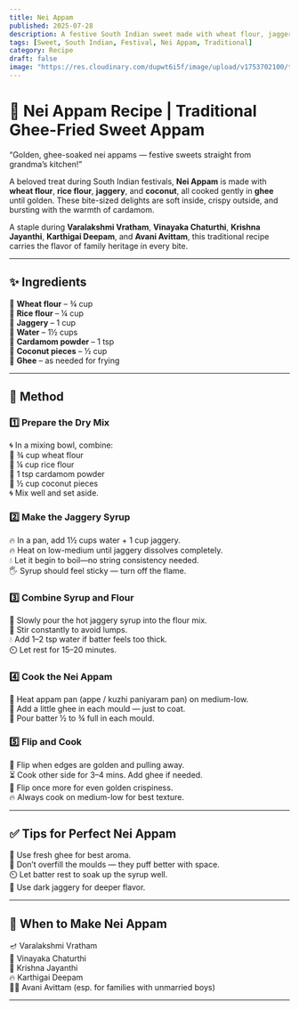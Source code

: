 ```yaml
---
title: Nei Appam  
published: 2025-07-28  
description: A festive South Indian sweet made with wheat flour, jaggery, coconut, and ghee. Soft inside, crisp outside — a timeless treat for special occasions.  
tags: [Sweet, South Indian, Festival, Nei Appam, Traditional]  
category: Recipe  
draft: false  
image: "https://res.cloudinary.com/dupwt6i5f/image/upload/v1753702100/traditional_nei_appam.jpg"  
---
```


# 🍯 Nei Appam Recipe | Traditional Ghee-Fried Sweet Appam

“Golden, ghee-soaked nei appams — festive sweets straight from grandma’s kitchen!”

A beloved treat during South Indian festivals, **Nei Appam** is made with **wheat flour**, **rice flour**, **jaggery**, and **coconut**, all cooked gently in **ghee** until golden. These bite-sized delights are soft inside, crispy outside, and bursting with the warmth of cardamom.

A staple during **Varalakshmi Vratham**, **Vinayaka Chaturthi**, **Krishna Jayanthi**, **Karthigai Deepam**, and **Avani Avittam**, this traditional recipe carries the flavor of family heritage in every bite.

---

## ✨ Ingredients

🔸 **Wheat flour** – ¾ cup  
🔸 **Rice flour** – ¼ cup  
🔸 **Jaggery** – 1 cup  
🔸 **Water** – 1½ cups  
🔸 **Cardamom powder** – 1 tsp  
🔸 **Coconut pieces** – ½ cup  
🔸 **Ghee** – as needed for frying  

---

## 🥣 Method

### 1️⃣ Prepare the Dry Mix  
🌀 In a mixing bowl, combine:  
🔹 ¾ cup wheat flour  
🔹 ¼ cup rice flour  
🔹 1 tsp cardamom powder  
🔹 ½ cup coconut pieces  
🌀 Mix well and set aside.

### 2️⃣ Make the Jaggery Syrup  
🔥 In a pan, add 1½ cups water + 1 cup jaggery.  
🔥 Heat on low-medium until jaggery dissolves completely.  
💧 Let it begin to boil—no string consistency needed.  
🖐️ Syrup should feel sticky — turn off the flame.

### 3️⃣ Combine Syrup and Flour  
🥄 Slowly pour the hot jaggery syrup into the flour mix.  
🔁 Stir constantly to avoid lumps.  
💧 Add 1–2 tsp water if batter feels too thick.  
⏲️ Let rest for 15–20 minutes.

### 4️⃣ Cook the Nei Appam  
🍳 Heat appam pan (appe / kuzhi paniyaram pan) on medium-low.  
🧈 Add a little ghee in each mould — just to coat.  
🥄 Pour batter ½ to ¾ full in each mould.

### 5️⃣ Flip and Cook  
🔄 Flip when edges are golden and pulling away.  
⏳ Cook other side for 3–4 mins. Add ghee if needed.  
🔁 Flip once more for even golden crispiness.  
🔥 Always cook on medium-low for best texture.

---

## ✅ Tips for Perfect Nei Appam

🧈 Use fresh ghee for best aroma.  
🥄 Don’t overfill the moulds — they puff better with space.  
⏲️ Let batter rest to soak up the syrup well.  
🍬 Use dark jaggery for deeper flavor.

---

## 🎉 When to Make Nei Appam

🪔 Varalakshmi Vratham  
🐘 Vinayaka Chaturthi  
👶 Krishna Jayanthi  
🔥 Karthigai Deepam  
🧖‍♂️ Avani Avittam (esp. for families with unmarried boys)

---
